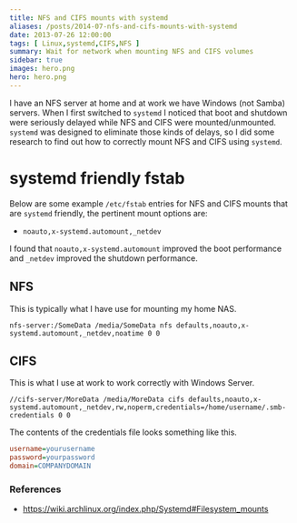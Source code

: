 ```yaml
---
title: NFS and CIFS mounts with systemd
aliases: /posts/2014-07-nfs-and-cifs-mounts-with-systemd
date: 2013-07-26 12:00:00
tags: [ Linux,systemd,CIFS,NFS ]
summary: Wait for network when mounting NFS and CIFS volumes
sidebar: true
images: hero.png
hero: hero.png
---
```


I have an NFS server at home and at work we have Windows (not Samba) servers.
When I first switched to `systemd` I noticed that boot and shutdown were
seriously delayed while NFS and CIFS were mounted/unmounted. `systemd` was
designed to eliminate those kinds of delays, so I did some research to find
out how to correctly mount NFS and CIFS using `systemd`.

# systemd friendly fstab

Below are some example `/etc/fstab` entries for NFS and CIFS mounts that are
`systemd` friendly, the pertinent mount options are:

  * `noauto,x-systemd.automount,_netdev`

I found that `noauto,x-systemd.automount` improved the boot performance and
`_netdev` improved the shutdown performance.

## NFS

This is typically what I have use for mounting my home NAS.

```text
nfs-server:/SomeData /media/SomeData nfs defaults,noauto,x-systemd.automount,_netdev,noatime 0 0
```

## CIFS

This is what I use at work to work correctly with Windows Server.

```text
//cifs-server/MoreData /media/MoreData cifs defaults,noauto,x-systemd.automount,_netdev,rw,noperm,credentials=/home/username/.smb-credentials 0 0
```

The contents of the credentials file looks something like this.

```ini
username=yourusername
password=yourpassword
domain=COMPANYDOMAIN
```

### References

  * <https://wiki.archlinux.org/index.php/Systemd#Filesystem_mounts>
